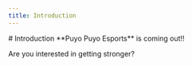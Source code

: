 ```yaml
---
title: Introduction
---
```

<AssetLoader />
# Introduction
**Puyo Puyo Esports** is coming out!!

Are you interested in getting stronger?

<Figure :imgUrl="'/img/guides/puyopuyoesports.jpg'" :caption="'Puyo Puyo Esports!!'" />